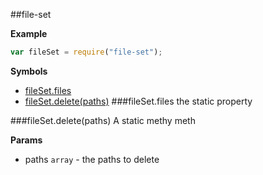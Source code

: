 <a name="module_file-set"></a>
##file-set

  
**Example**  
```js
var fileSet = require("file-set");
```
**Symbols**  
  * [fileSet.files](#module_file-set#files)
  * [fileSet.delete(paths)](#module_file-set#delete)
<a name="module_file-set#files"></a>
###fileSet.files
the static property

  
<a name="module_file-set#delete"></a>
###fileSet.delete(paths)
A static methy meth

**Params**

- paths `array` - the paths to delete

